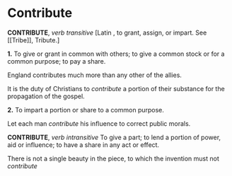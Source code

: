 # Contribute

**CONTRIBUTE**, _verb transitive_ \[Latin , to grant, assign, or impart. See [[Tribe]], Tribute.\]

**1.** To give or grant in common with others; to give a common stock or for a common purpose; to pay a share.

England contributes much more than any other of the allies.

It is the duty of Christians to _contribute_ a portion of their substance for the propagation of the gospel.

**2.** To impart a portion or share to a common purpose.

Let each man _contribute_ his influence to correct public morals.

**CONTRIBUTE**, _verb intransitive_ To give a part; to lend a portion of power, aid or influence; to have a share in any act or effect.

There is not a single beauty in the piece, to which the invention must not _contribute_